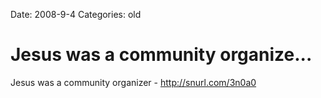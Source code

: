 Date: 2008-9-4
Categories: old

# Jesus was a community organize...

Jesus was a community organizer - http://snurl.com/3n0a0
